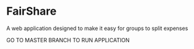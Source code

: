 # FairShare
A web application designed to make it easy for groups to split expenses

GO TO MASTER BRANCH TO RUN APPLICATION
